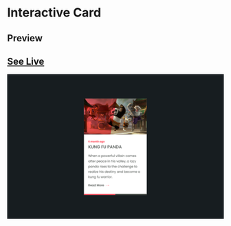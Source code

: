 # **Interactive Card**

## **Preview**

## [See Live](https://codepen.io/hicoders/pen/rNvNmVd)

![Preview](preview.png)

